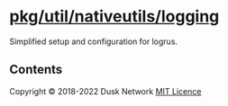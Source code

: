# [pkg/util/nativeutils/logging](./pkg/util/nativeutils/logging)

Simplified setup and configuration for logrus.

<!-- ToC start -->
##  Contents

<!-- ToC end -->

Copyright © 2018-2022 Dusk Network
[MIT Licence](https://github.com/dusk-network/dusk-blockchain/blob/master/LICENSE)
